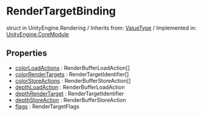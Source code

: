 # RenderTargetBinding
struct in UnityEngine.Rendering
 / Inherits from: <a href="https://docs.unity3d.com/6000.0/Documentation/ScriptReference/ValueType.html" target="_blank">ValueType</a> / Implemented in: <a href="https://docs.unity3d.com/6000.0/Documentation/ScriptReference/UnityEngine.CoreModule.html" target="_blank">UnityEngine.CoreModule</a>
## Properties
- <a href="https://docs.unity3d.com/6000.0/Documentation/ScriptReference/RenderTargetBinding-colorLoadActions.html" target="_blank">colorLoadActions</a> : RenderBufferLoadAction[]
- <a href="https://docs.unity3d.com/6000.0/Documentation/ScriptReference/RenderTargetBinding-colorRenderTargets.html" target="_blank">colorRenderTargets</a> : RenderTargetIdentifier[]
- <a href="https://docs.unity3d.com/6000.0/Documentation/ScriptReference/RenderTargetBinding-colorStoreActions.html" target="_blank">colorStoreActions</a> : RenderBufferStoreAction[]
- <a href="https://docs.unity3d.com/6000.0/Documentation/ScriptReference/RenderTargetBinding-depthLoadAction.html" target="_blank">depthLoadAction</a> : RenderBufferLoadAction
- <a href="https://docs.unity3d.com/6000.0/Documentation/ScriptReference/RenderTargetBinding-depthRenderTarget.html" target="_blank">depthRenderTarget</a> : RenderTargetIdentifier
- <a href="https://docs.unity3d.com/6000.0/Documentation/ScriptReference/RenderTargetBinding-depthStoreAction.html" target="_blank">depthStoreAction</a> : RenderBufferStoreAction
- <a href="https://docs.unity3d.com/6000.0/Documentation/ScriptReference/RenderTargetBinding-flags.html" target="_blank">flags</a> : RenderTargetFlags
